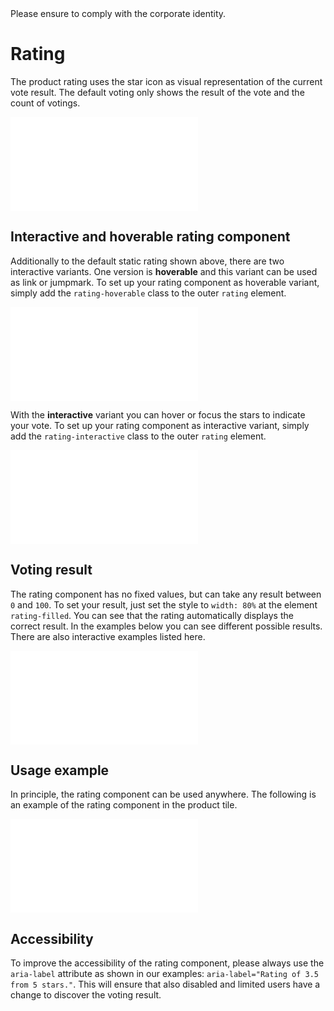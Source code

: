 <AlertInfo alertHeadline="Modifiable">
Please ensure to comply with the corporate identity.
</AlertInfo>

# Rating

The product rating uses the star icon as visual representation of the current vote result.
The default voting only shows the result of the vote and the count of votings.

<ContentRack
    fields='
        "preview": {
            "src": "examples/RatingDefault.html",
            "type": "link"
        },
        "<html>":{
            "src": "examples/RatingDefault.html",
            "type": "content",
            "selector": "#app"
        }
    '
 />

![RatingDefault](examples/RatingDefault.html)

## Interactive and hoverable rating component

Additionally to the default static rating shown above, there are two interactive variants.
One version is **hoverable** and this variant can be used as link or jumpmark.
To set up your rating component as hoverable variant, simply add the `rating-hoverable` class to the outer `rating` element.

<ContentRack
    fields='
        "preview": {
            "src": "examples/RatingHoverable.html",
            "type": "link"
        },
        "<html>":{
            "src": "examples/RatingHoverable.html",
            "type": "content",
            "selector": "#app"
        }
    '
 />

![RatingHoverable](examples/RatingHoverable.html)

With the **interactive** variant you can hover or focus the stars to indicate your vote.
To set up your rating component as interactive variant, simply add the `rating-interactive` class to the outer `rating` element.

<ContentRack
    fields='
        "preview": {
            "src": "examples/RatingInteractive.html",
            "type": "link"
        },
        "<html>":{
            "src": "examples/RatingInteractive.html",
            "type": "content",
            "selector": "#app"
        }
    '
 />

![RatingInteractive](examples/RatingInteractive.html)

## Voting result

The rating component has no fixed values, but can take any result between `0` and `100`. To set your result, just set the style to `width: 80%` at the element `rating-filled`. You can see that the rating automatically displays the correct result.
In the examples below you can see different possible results. There are also interactive examples listed here.

<ContentRack
    fields='
        "preview": {
            "src": "examples/RatingVariants.html",
            "type": "link"
        },
        "<html>":{
            "src": "examples/RatingVariants.html",
            "type": "content",
            "selector": "#app"
        }
    '
 />

![RatingVariants](examples/RatingVariants.html)

## Usage example

In principle, the rating component can be used anywhere. The following is an example of the rating component in the product tile.

<ContentRack
    fields='
        "preview": {
            "src": "examples/RatingProductTileExample.html",
            "type": "link"
        },
        "<html>":{
            "src": "examples/RatingProductTileExample.html",
            "type": "content",
            "selector": "#app"
        }
    '
 />

![RatingProductTileExample](examples/RatingProductTileExample.html)

## Accessibility

To improve the accessibility of the rating component, please always use the `aria-label` attribute as shown in our examples: `aria-label="Rating of 3.5 from 5 stars."`. This will ensure that also disabled and limited users have a change to discover the voting result.
